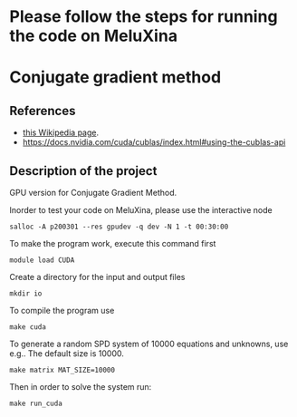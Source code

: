 # Please follow the steps for running the code on MeluXina

# Conjugate gradient method



## References
 - [this Wikipedia page](https://en.wikipedia.org/wiki/Conjugate_gradient_method).
 - https://docs.nvidia.com/cuda/cublas/index.html#using-the-cublas-api

## Description of the project

GPU version for Conjugate Gradient Method.

Inorder to test your code on MeluXina, please use the interactive node 
```
salloc -A p200301 --res gpudev -q dev -N 1 -t 00:30:00
```


To make the program work, execute this command first
```
module load CUDA
```

Create a directory for the input and output files
```
mkdir io
```

To compile the program use
```
make cuda
```

To generate a random SPD system of 10000 equations and unknowns, use e.g.. The default size is 10000.
```
make matrix MAT_SIZE=10000
```

Then in order to solve the system run:
```
make run_cuda
```
